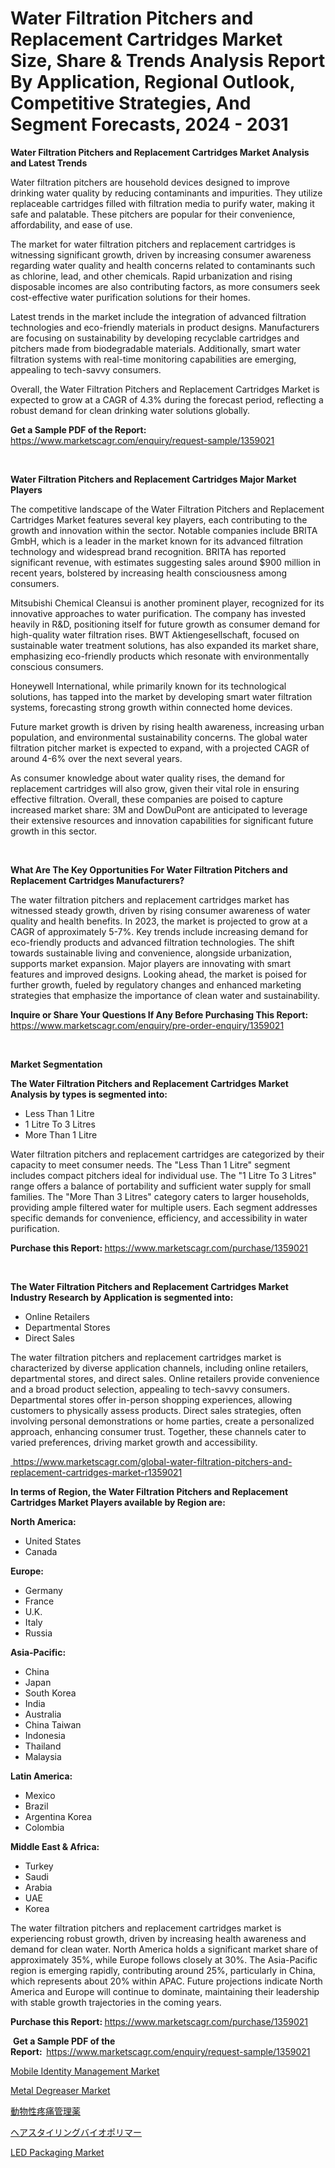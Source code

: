 <p><h1>Water Filtration Pitchers and Replacement Cartridges Market Size, Share & Trends Analysis Report By Application, Regional Outlook, Competitive Strategies, And Segment Forecasts, 2024 - 2031</h1></p><p><strong>Water Filtration Pitchers and Replacement Cartridges Market Analysis and Latest Trends</strong></p>
<p><p>Water filtration pitchers are household devices designed to improve drinking water quality by reducing contaminants and impurities. They utilize replaceable cartridges filled with filtration media to purify water, making it safe and palatable. These pitchers are popular for their convenience, affordability, and ease of use.</p><p>The market for water filtration pitchers and replacement cartridges is witnessing significant growth, driven by increasing consumer awareness regarding water quality and health concerns related to contaminants such as chlorine, lead, and other chemicals. Rapid urbanization and rising disposable incomes are also contributing factors, as more consumers seek cost-effective water purification solutions for their homes.</p><p>Latest trends in the market include the integration of advanced filtration technologies and eco-friendly materials in product designs. Manufacturers are focusing on sustainability by developing recyclable cartridges and pitchers made from biodegradable materials. Additionally, smart water filtration systems with real-time monitoring capabilities are emerging, appealing to tech-savvy consumers. </p><p>Overall, the Water Filtration Pitchers and Replacement Cartridges Market is expected to grow at a CAGR of 4.3% during the forecast period, reflecting a robust demand for clean drinking water solutions globally.</p></p>
<p><strong>Get a Sample PDF of the Report:&nbsp;</strong> <a href="https://www.marketscagr.com/enquiry/request-sample/1359021">https://www.marketscagr.com/enquiry/request-sample/1359021</a></p>
<p>&nbsp;</p>
<p><strong>Water Filtration Pitchers and Replacement Cartridges Major Market Players</strong></p>
<p><p>The competitive landscape of the Water Filtration Pitchers and Replacement Cartridges Market features several key players, each contributing to the growth and innovation within the sector. Notable companies include BRITA GmbH, which is a leader in the market known for its advanced filtration technology and widespread brand recognition. BRITA has reported significant revenue, with estimates suggesting sales around $900 million in recent years, bolstered by increasing health consciousness among consumers.</p><p>Mitsubishi Chemical Cleansui is another prominent player, recognized for its innovative approaches to water purification. The company has invested heavily in R&D, positioning itself for future growth as consumer demand for high-quality water filtration rises. BWT Aktiengesellschaft, focused on sustainable water treatment solutions, has also expanded its market share, emphasizing eco-friendly products which resonate with environmentally conscious consumers.</p><p>Honeywell International, while primarily known for its technological solutions, has tapped into the market by developing smart water filtration systems, forecasting strong growth within connected home devices.</p><p>Future market growth is driven by rising health awareness, increasing urban population, and environmental sustainability concerns. The global water filtration pitcher market is expected to expand, with a projected CAGR of around 4-6% over the next several years.</p><p>As consumer knowledge about water quality rises, the demand for replacement cartridges will also grow, given their vital role in ensuring effective filtration. Overall, these companies are poised to capture increased market share: 3M and DowDuPont are anticipated to leverage their extensive resources and innovation capabilities for significant future growth in this sector.</p></p>
<p>&nbsp;</p>
<p><strong>What Are The Key Opportunities For Water Filtration Pitchers and Replacement Cartridges Manufacturers?</strong></p>
<p><p>The water filtration pitchers and replacement cartridges market has witnessed steady growth, driven by rising consumer awareness of water quality and health benefits. In 2023, the market is projected to grow at a CAGR of approximately 5-7%. Key trends include increasing demand for eco-friendly products and advanced filtration technologies. The shift towards sustainable living and convenience, alongside urbanization, supports market expansion. Major players are innovating with smart features and improved designs. Looking ahead, the market is poised for further growth, fueled by regulatory changes and enhanced marketing strategies that emphasize the importance of clean water and sustainability.</p></p>
<p><strong>Inquire or Share Your Questions If Any Before Purchasing This Report:</strong> <a href="https://www.marketscagr.com/enquiry/pre-order-enquiry/1359021">https://www.marketscagr.com/enquiry/pre-order-enquiry/1359021</a></p>
<p>&nbsp;</p>
<p><strong>Market Segmentation</strong></p>
<p><strong>The Water Filtration Pitchers and Replacement Cartridges Market Analysis by types is segmented into:</strong></p>
<p><ul><li>Less Than 1 Litre</li><li>1 Litre To 3 Litres</li><li>More Than 1 Litre</li></ul></p>
<p><p>Water filtration pitchers and replacement cartridges are categorized by their capacity to meet consumer needs. The "Less Than 1 Litre" segment includes compact pitchers ideal for individual use. The "1 Litre To 3 Litres" range offers a balance of portability and sufficient water supply for small families. The "More Than 3 Litres" category caters to larger households, providing ample filtered water for multiple users. Each segment addresses specific demands for convenience, efficiency, and accessibility in water purification.</p></p>
<p><strong>Purchase this Report:&nbsp;</strong><a href="https://www.marketscagr.com/purchase/1359021">https://www.marketscagr.com/purchase/1359021</a></p>
<p>&nbsp;</p>
<p><strong>The Water Filtration Pitchers and Replacement Cartridges Market Industry Research by Application is segmented into:</strong></p>
<p><ul><li>Online Retailers</li><li>Departmental Stores</li><li>Direct Sales</li></ul></p>
<p><p>The water filtration pitchers and replacement cartridges market is characterized by diverse application channels, including online retailers, departmental stores, and direct sales. Online retailers provide convenience and a broad product selection, appealing to tech-savvy consumers. Departmental stores offer in-person shopping experiences, allowing customers to physically assess products. Direct sales strategies, often involving personal demonstrations or home parties, create a personalized approach, enhancing consumer trust. Together, these channels cater to varied preferences, driving market growth and accessibility.</p></p>
<p><a href="https://www.marketscagr.com/global-water-filtration-pitchers-and-replacement-cartridges-market-r1359021">&nbsp;https://www.marketscagr.com/global-water-filtration-pitchers-and-replacement-cartridges-market-r1359021</a></p>
<p><strong>In terms of Region, the Water Filtration Pitchers and Replacement Cartridges Market Players available by Region are:</strong></p>
<p>
    <p> <strong> North America: </strong>
        <ul>
            <li>United States</li>
            <li>Canada</li>
        </ul>
        </p> 
    <p> <strong> Europe: </strong>
        <ul>
            <li>Germany</li>
            <li>France</li>
            <li>U.K.</li>
            <li>Italy</li>
            <li>Russia</li>
        </ul>
        </p> 
    <p> <strong> Asia-Pacific: </strong>
        <ul>
            <li>China</li>
            <li>Japan</li>
            <li>South Korea</li>
            <li>India</li>
            <li>Australia</li>
            <li>China Taiwan</li>
            <li>Indonesia</li>
            <li>Thailand</li>
            <li>Malaysia</li>
        </ul>
        </p> 
    <p> <strong> Latin America: </strong>
        <ul>
            <li>Mexico</li>
            <li>Brazil</li>
            <li>Argentina Korea</li>
            <li>Colombia</li>
        </ul>
        </p> 
    <p> <strong> Middle East & Africa: </strong>
        <ul>
            <li>Turkey</li>
            <li>Saudi</li>
            <li>Arabia</li>
            <li>UAE</li>
            <li>Korea</li>
        </ul>
    </p>
    </p>
<p><p>The water filtration pitchers and replacement cartridges market is experiencing robust growth, driven by increasing health awareness and demand for clean water. North America holds a significant market share of approximately 35%, while Europe follows closely at 30%. The Asia-Pacific region is emerging rapidly, contributing around 25%, particularly in China, which represents about 20% within APAC. Future projections indicate North America and Europe will continue to dominate, maintaining their leadership with stable growth trajectories in the coming years.</p></p>
<p><strong>Purchase this Report: </strong><a href="https://www.marketscagr.com/purchase/1359021">https://www.marketscagr.com/purchase/1359021</a></p>
<p>&nbsp;<strong>Get a Sample PDF of the Report:&nbsp;&nbsp;</strong><a href="https://www.marketscagr.com/enquiry/request-sample/1359021">https://www.marketscagr.com/enquiry/request-sample/1359021</a></p>
<p><strong></strong></p>
<p><p><a href="https://www.linkedin.com/pulse/mobile-identity-management-market-outlook-complete-industry-gtzce?trackingId=XBLP2Bh5TGW03tugtlkvqw%3D%3D">Mobile Identity Management Market</a></p><p><a href="https://www.linkedin.com/pulse/analyzing-metal-degreaser-market-dynamics-growth-drivers-forecasted-ygcgc?trackingId=Kdju12EmSIOnRQwwpAYLAA%3D%3D">Metal Degreaser Market</a></p><p><a href="https://medium.com/@reyeshowell655/vertinary-pain-management-drugs-market-%E3%81%AF-%E3%82%B3%E3%82%B9%E3%83%88%E7%AE%A1%E7%90%86%E3%81%A8%E5%8A%B9%E7%8E%87%E5%90%91%E4%B8%8A%E3%82%92%E5%84%AA%E5%85%88%E3%81%97%E3%81%BE%E3%81%99-%E3%81%95%E3%82%89%E3%81%AB-%E5%A0%B1%E5%91%8A%E6%9B%B8%E3%81%AF%E5%B8%82%E5%A0%B4%E3%81%AE%E9%9C%80%E8%A6%81%E9%9D%A2%E3%81%A8%E4%BE%9B%E7%B5%A6%E9%9D%A2%E3%81%AE%E4%B8%A1%E6%96%B9%E3%82%92%E3%82%AB%E3%83%90%E3%83%BC%E3%81%97%E3%81%A6%E3%81%84%E3%81%BE%E3%81%99-c87d2e34a092">動物性疼痛管理薬</a></p><p><a href="https://medium.com/@winonawolff1921/hair-styling-biopolymer-market-%E3%81%AE%E3%82%B0%E3%83%AD%E3%83%BC%E3%83%90%E3%83%AB%E5%B8%82%E5%A0%B4%E6%A6%82%E8%A6%81%E3%81%AF-%E4%B8%96%E7%95%8C%E3%81%8A%E3%82%88%E3%81%B3%E4%B8%BB%E8%A6%81%E5%B8%82%E5%A0%B4%E3%81%AB%E3%81%8A%E3%81%91%E3%82%8B%E6%A5%AD%E7%95%8C%E3%81%AB%E5%BD%B1%E9%9F%BF%E3%82%92%E4%B8%8E%E3%81%88%E3%82%8B%E4%B8%BB%E8%A6%81%E3%81%AA%E3%83%88%E3%83%AC%E3%83%B3%E3%83%89%E3%81%AB%E3%81%A4%E3%81%84%E3%81%A6-%E7%8B%AC%E8%87%AA%E3%81%AE%E8%A6%96%E7%82%B9%E3%82%92%E6%8F%90%E4%BE%9B%E3%81%97%E3%81%BE%E3%81%99-ae3a8457fed1">ヘアスタイリングバイオポリマー</a></p><p><a href="https://issuu.com/reportprime-2/docs/led-packaging-market-size-2030.pptx_370b00c4967fac">LED Packaging Market</a></p></p>